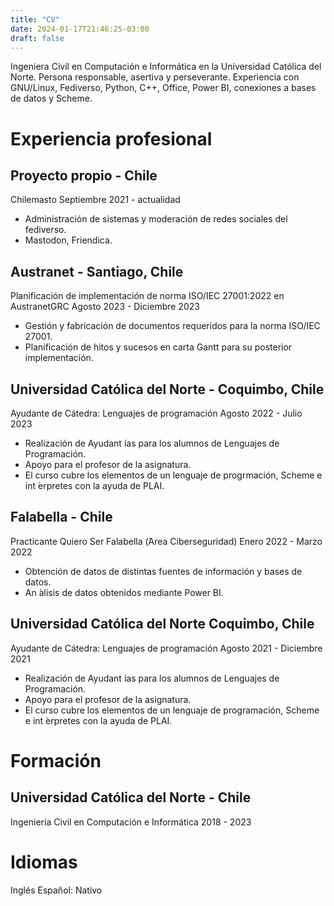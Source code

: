 ```yaml
---
title: "CV"
date: 2024-01-17T21:46:25-03:00
draft: false
---
```


Ingeniera Civil en Computación e Informática en la Universidad Católica del Norte.  Persona responsable,
asertiva y perseverante. Experiencia con GNU/Linux, Fediverso, Python, C++, Office, Power BI, conexiones
a bases de datos y Scheme.

# Experiencia profesional

## Proyecto propio - Chile
Chilemasto  Septiembre 2021 - actualidad
-  Administración de sistemas y moderación de redes sociales del fediverso.
-  Mastodon, Friendica.

## Austranet - Santiago, Chile
Planificación de implementación de norma ISO/IEC 27001:2022 en AustranetGRC Agosto 2023 - Diciembre 2023
-  Gestión y fabricación de documentos requeridos para la norma ISO/IEC 27001.
-  Planificación de hitos y sucesos en carta Gantt para su posterior implementación.

## Universidad Católica del Norte - Coquimbo, Chile
Ayudante de Cátedra: Lenguajes de programación  Agosto 2022 - Julio 2023
-  Realización de Ayudant ́ıas para los alumnos de Lenguajes de Programación.
-  Apoyo para el profesor de la asignatura.
-  El curso cubre los elementos de un lenguaje de progrmación, Scheme e int ́erpretes con la ayuda de PLAI.

## Falabella - Chile
Practicante Quiero Ser Falabella (́Area Ciberseguridad)  Enero 2022 - Marzo 2022
-  Obtención de datos de distintas fuentes de información y bases de datos.
-  An ́alisis de datos obtenidos mediante Power BI.

## Universidad Católica del Norte  Coquimbo, Chile
Ayudante de Cátedra: Lenguajes de programación  Agosto 2021 - Diciembre 2021
-  Realización de Ayudant ́ıas para los alumnos de Lenguajes de Programación.
-  Apoyo para el profesor de la asignatura.
-  El curso cubre los elementos de un lenguaje de programación, Scheme e int ́erpretes con la ayuda de PLAI.

# Formación
## Universidad Católica del Norte - Chile
Ingeniería Civil en Computación e Informática  2018 - 2023

# Idiomas
  Inglés
  Español:  Nativo

